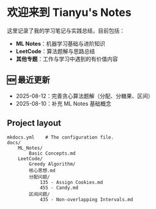 # 欢迎来到 Tianyu's Notes

这里记录了我的学习笔记与实践总结，目前包括：

- **ML Notes**：机器学习基础与进阶知识
- **LeetCode**：算法题解与思路总结
- **其他专题**：工作与学习中遇到的有价值内容

## 🆕 最近更新
- 2025-08-12：完善贪心算法题解（分配、分糖果、区间）
- 2025-08-10：补充 ML Notes 基础概念



## Project layout

    mkdocs.yml    # The configuration file.
    docs/
        ML_Notes/
            Basic Concepts.md
        LeetCode/
	        Greedy Algorithm/
	        核心思想.md
	        分配问题/
			    135 - Assign Cookies.md
			    455 - Candy.md
			区间问题/
				435 - Non-overlapping Intervals.md
            

